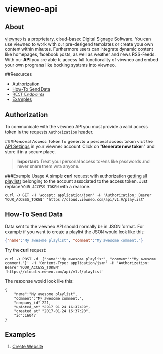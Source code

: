# viewneo-api

## About
[viewneo](https://www.viewneo.com/) is a proprietary, cloud-based Digital Signage Software. You can use viewneo to work with our pre-desigend templates or create your own content within minutes. Furthermore users can integrate dynamic content like homepages, facebook posts, as well as weather and news RSS-Feeds. With our **API** you are able to access full functionality of viewneo and embed your own programs like booking systems into viewneo.

##Resources
- [Authorization](#authorization)
- [How-To Send Data](#how-to-send-data)
- [REST Endpoints](http://cloud.viewneo.com/doc/api)
- [Examples](./examples/)

## Authorization
To communicate with the viewneo API you must provide a valid access token in the requests `Authorization` header.

###Personal Access Token
To generate a personal access token visit the [API Settings](https://cloud.viewneo.com/cms#/dashboard/api) in your viewneo account. Click on "**Generate new token**" and store it in a secure place.

>**Important:** Treat your personal access tokens like passwords and never share them with anyone.

###Example Usage
A simple **curl** request with authorization [getting all playlists](http://cloud.viewneo.com/doc/api#!/Playlist/api_playlist_index) belonging to the account associated to the access token. Just replace `YOUR_ACCESS_TOKEN` with a real one.
```
curl -X GET -H 'Accept: application/json' -H 'Authorization: Bearer YOUR_ACCESS_TOKEN' 'https://cloud.viewneo.com/api/v1.0/playlist'
```

## How-To Send Data
Data sent to the viewneo API should normally be in JSON format. For example if you want to create a playlist the JSON would look like this:
```JSON
{"name":"My awesome playlist", "comment":"My awesome comment."}
```

Try the **curl** request:
```
curl -X POST -d '{"name":"My awesome playlist", "comment":"My awesome comment."}' -H 'Content-Type: application/json' -H 'Authorization: Bearer YOUR_ACCESS_TOKEN' 'https://cloud.viewneo.com/api/v1.0/playlist'
```

The response would look like this:
```
{
    "name":"My awesome playlist",
    "comment":"My awesome comment.",
    "company_id":221,
    "updated_at":"2017-01-24 16:37:20",
    "created_at":"2017-01-24 16:37:20",
    "id":16047
}
```
## Examples
1. [Create Website](./examples/nodejs/create-website.jsx)